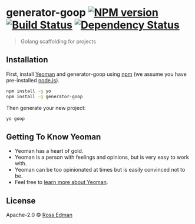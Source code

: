 # generator-goop [![NPM version][npm-image]][npm-url] [![Build Status][travis-image]][travis-url] [![Dependency Status][daviddm-image]][daviddm-url]
> Golang scaffolding for projects

## Installation

First, install [Yeoman](http://yeoman.io) and generator-goop using [npm](https://www.npmjs.com/) (we assume you have pre-installed [node.js](https://nodejs.org/)).

```bash
npm install -g yo
npm install -g generator-goop
```

Then generate your new project:

```bash
yo goop
```

## Getting To Know Yeoman

 * Yeoman has a heart of gold.
 * Yeoman is a person with feelings and opinions, but is very easy to work with.
 * Yeoman can be too opinionated at times but is easily convinced not to be.
 * Feel free to [learn more about Yeoman](http://yeoman.io/).

## License

Apache-2.0 © [Ross Edman]()


[npm-image]: https://badge.fury.io/js/generator-goop.svg
[npm-url]: https://npmjs.org/package/generator-goop
[travis-image]: https://travis-ci.org/rossedman/generator-goop.svg?branch=master
[travis-url]: https://travis-ci.org/rossedman/generator-goop
[daviddm-image]: https://david-dm.org/rossedman/generator-goop.svg?theme=shields.io
[daviddm-url]: https://david-dm.org/rossedman/generator-goop
